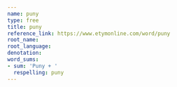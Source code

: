 ```yaml
---
name: puny
type: free
title: puny
reference_link: https://www.etymonline.com/word/puny
root_name: 
root_language: 
denotation: 
word_sums:
- sum: 'Puny + '
  respelling: puny
---
```

